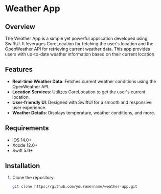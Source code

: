 # Weather App

## Overview
The Weather App is a simple yet powerful application developed using SwiftUI. It leverages CoreLocation for fetching the user's location and the OpenWeather API for retrieving current weather data. This app provides users with up-to-date weather information based on their current location.

## Features
- **Real-time Weather Data**: Fetches current weather conditions using the OpenWeather API.
- **Location Services**: Utilizes CoreLocation to get the user's current location.
- **User-friendly UI**: Designed with SwiftUI for a smooth and responsive user experience.
- **Weather Details**: Displays temperature, weather conditions, and more.


## Requirements
- iOS 14.0+
- Xcode 12.0+
- Swift 5.0+

## Installation
1. Clone the repository:
   ```sh
   git clone https://github.com/yourusername/weather-app.git
   
